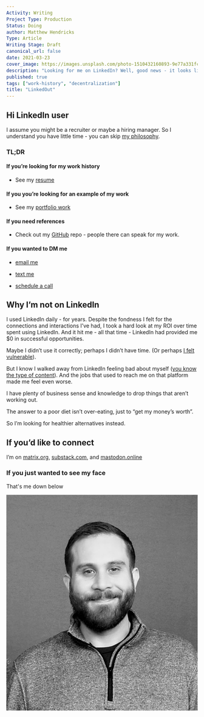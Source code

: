 ```yaml
---
Activity: Writing
Project Type: Production
Status: Doing
author: Matthew Hendricks
Type: Article
Writing Stage: Draft
canonical_url: false
date: 2021-03-23
cover_image: https://images.unsplash.com/photo-1510432160893-9e77a331fc0c
description: "Looking for me on LinkedIn? Well, good news - it looks like you found me, anyway!"
published: true
tags: ["work-history", "decentralization"]
title: "LinkedOut"
---
```


## Hi LinkedIn user

I assume you might be a recruiter or maybe a hiring manager. So I understand you have little time - you can skip [my philosophy](#why-im-not-on-linkedin).

### TL;DR

#### If you’re looking for my work history

- See my [resume](/resume/)

#### If you you’re looking for an example of my work

- See my [portfolio work](/work/)

#### If you need references

- Check out my [GitHub](https://github.com/watthem/) repo - people there can speak for my work.

#### If you wanted to DM me

- [email me](mailto:mscotthendricks@gmail.com)

- [text me](tel:+12064465495)

- [schedule a call](/contact#schedule-a-call)

## Why I’m not on LinkedIn

I used LinkedIn daily - for years. Despite the fondness I felt for the connections and interactions I’ve had, I took a hard look at my ROI over time spent using LinkedIn. And it hit me - all that time - LinkedIn had provided me \$0 in successful opportunities.

Maybe I didn’t use it correctly; perhaps I didn’t have time. (Or perhaps [I felt vulnerable](https://9to5mac.com/2021/06/29/linkedin-breach/)).

But I know I walked away from LinkedIn feeling bad about myself ([you know the type of content](https://slate.com/technology/2019/04/linkedin-stalking-self-loathing-social-media-envy.html)). And the jobs that used to reach me on that platform made me feel even worse.

I have plenty of business sense and knowledge to drop things that aren’t working out.

The answer to a poor diet isn’t over-eating, just to “get my money’s worth”.

So I’m looking for healthier alternatives instead.

## If you’d like to connect

I’m on [matrix.org](https://matrix.to/#/@matthewhendricks:matrix.org), [substack.com](https://matthewhendricks.substack.com/), and [mastodon.online](https://mastodon.online/@matthewhendricks)

### If you just wanted to see my face

That's me down below

![Matthew Hendricks](../../static/author.jpeg)
